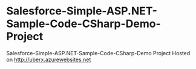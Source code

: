 # Salesforce-Simple-ASP.NET-Sample-Code-CSharp-Demo-Project
Salesforce-Simple-ASP.NET-Sample-Code-CSharp-Demo Project
Hosted on http://uberx.azurewebsites.net
